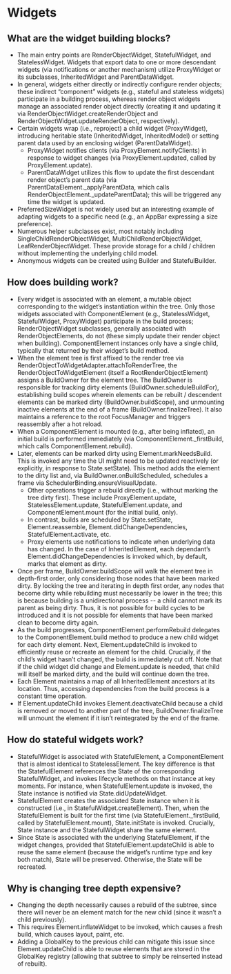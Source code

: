 # Widgets


## What are the widget building blocks?

* The main entry points are RenderObjectWidget, StatefulWidget, and StatelessWidget. Widgets that export data to one or more descendant widgets \(via notifications or another mechanism\) utilize ProxyWidget or its subclasses, InheritedWidget and ParentDataWidget. 
* In general, widgets either directly or indirectly configure render objects; these indirect “component” widgets \(e.g., stateful and stateless widgets\) participate in a building process, whereas render object widgets manage an associated render object directly \(creating it and updating it via RenderObjectWidget.createRenderObject and RenderObjectWidget.updateRenderObject, respectively\).
* Certain widgets wrap \(i.e., reproject\) a child widget \(ProxyWidget\), introducing heritable state \(InheritedWidget, InheritedModel\) or setting parent data used by an enclosing widget \(ParentDataWidget\).
  * ProxyWidget notifies clients \(via ProxyElement.notifyClients\) in response to widget changes \(via ProxyElement.updated, called by ProxyElement.update\).
  * ParentDataWidget utilizes this flow to update the first descendant render object’s parent data \(via ParentDataElement.\_applyParentData, which calls RenderObjectElement.\_updateParentData\); this will be triggered any time the widget is updated.
* PreferredSizeWidget is not widely used but an interesting example of adapting widgets to a specific need \(e.g., an AppBar expressing a size preference\).
* Numerous helper subclasses exist, most notably including SingleChildRenderObjectWidget, MultiChildRenderObjectWidget, LeafRenderObjectWidget. These provide storage for a child / children without implementing the underlying child model.
* Anonymous widgets can be created using Builder and StatefulBuilder.

## How does building work?

* Every widget is associated with an element, a mutable object corresponding to the widget’s instantiation within the tree. Only those widgets associated with ComponentElement \(e.g., StatelessWidget, StatefulWidget, ProxyWidget\) participate in the build process; RenderObjectWidget subclasses, generally associated with RenderObjectElements, do not \(these simply update their render object when building\). ComponentElement instances only have a single child, typically that returned by their widget’s build method.
* When the element tree is first affixed to the render tree via RenderObjectToWidgetAdapter.attachToRenderTree, the RenderObjectToWidgetElement \(itself a RootRenderObjectElement\) assigns a BuildOwner for the element tree. The BuildOwner is responsible for tracking dirty elements \(BuildOwner.scheduleBuildFor\), establishing build scopes wherein elements can be rebuilt / descendent elements can be marked dirty \(BuildOwner.buildScope\), and unmounting inactive elements at the end of a frame \(BuildOwner.finalizeTree\). It also maintains a reference to the root FocusManager and triggers reassembly after a hot reload.
* When a ComponentElement is mounted \(e.g., after being inflated\), an initial build is performed immediately \(via ComponentElement.\_firstBuild, which calls ComponentElement.rebuild\).
* Later, elements can be marked dirty using Element.markNeedsBuild. This is invoked any time the UI might need to be updated reactively \(or explicitly, in response to State.setState\). This method adds the element to the dirty list and, via BuildOwner.onBuildScheduled, schedules a frame via SchedulerBinding.ensureVisualUpdate.
  * Other operations trigger a rebuild directly \(i.e., without marking the tree dirty first\). These include ProxyElement.update, StatelessElement.update, StatefulElement.update, and ComponentElement.mount \(for the initial build, only\).
  * In contrast, builds are scheduled by State.setState, Element.reassemble, Element.didChangeDependencies, StatefulElement.activate, etc.
  * Proxy elements use notifications to indicate when underlying data has changed. In the case of InheritedElement, each dependant’s Element.didChangeDependencies is invoked which, by default, marks that element as dirty.
* Once per frame, BuildOwner.buildScope will walk the element tree in depth-first order, only considering those nodes that have been marked dirty. By locking the tree and iterating in depth first order, any nodes that become dirty while rebuilding must necessarily be lower in the tree; this is because building is a unidirectional process -- a child cannot mark its parent as being dirty. Thus, it is not possible for build cycles to be introduced and it is not possible for elements that have been marked clean to become dirty again.
* As the build progresses, ComponentElement.performRebuild delegates to the ComponentElement.build method to produce a new child widget for each dirty element. Next, Element.updateChild is invoked to efficiently reuse or recreate an element for the child. Crucially, if the child’s widget hasn’t changed, the build is immediately cut off. Note that if the child widget did change and Element.update is needed, that child will itself be marked dirty, and the build will continue down the tree.
* Each Element maintains a map of all InheritedElement ancestors at its location. Thus, accessing dependencies from the build process is a constant time operation.
* If Element.updateChild invokes Element.deactivateChild because a child is removed or moved to another part of the tree, BuildOwner.finalizeTree will unmount the element if it isn’t reintegrated by the end of the frame.

## How do stateful widgets work?

* StatefulWidget is associated with StatefulElement, a ComponentElement that is almost identical to StatelessElement. The key difference is that the StatefulElement references the State of the corresponding StatefulWidget, and invokes lifecycle methods on that instance at key moments. For instance, when StatefulElement.update is invoked, the State instance is notified via State.didUpdateWidget.
* StatefulElement creates the associated State instance when it is constructed \(i.e., in StatefulWidget.createElement\). Then, when the StatefulElement is built for the first time \(via StatefulElement.\_firstBuild, called by StatefulElement.mount\), State.initState is invoked. Crucially, State instance and the StatefulWidget share the same element.
* Since State is associated with the underlying StatefulElement, if the widget changes, provided that StatefulElement.updateChild is able to reuse the same element \(because the widget’s runtime type and key both match\), State will be preserved. Otherwise, the State will be recreated.

## Why is changing tree depth expensive?

* Changing the depth necessarily causes a rebuild of the subtree, since there will never be an element match for the new child \(since it wasn’t a child previously\).
* This requires Element.inflateWidget to be invoked, which causes a fresh build, which causes layout, paint, etc.
* Adding a GlobalKey to the previous child can mitigate this issue since Element.updateChild is able to reuse elements that are stored in the GlobalKey registry \(allowing that subtree to simply be reinserted instead of rebuilt\).

